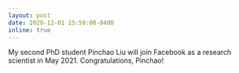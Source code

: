 ```yaml
---
layout: post
date: 2020-12-01 15:59:00-0400
inline: true
---
```


My second PhD student Pinchao Liu will join Facebook as a research scientist in May 2021. Congratulations, Pinchao!